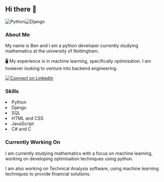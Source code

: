 ## Hi there 👋
![Python](https://img.shields.io/badge/python-3670A0?style=for-the-badge&logo=python&logoColor=ffdd54)![Django](https://img.shields.io/badge/django-%23092E20.svg?style=for-the-badge&logo=django&logoColor=white)
### About Me
My name is Ben and I am a python developer currently studying mathematics at the university of Nottingham.


:desktop_computer: My experience is in machine learning, specifically optimisation. I am however looking to venture into backend engineering.

[![Connect on LinkedIn](https://img.shields.io/badge/--linkedin?label=LinkedIn&logo=LinkedIn&style=social)](https://www.linkedin.com/in/ben-w-25b818160/)

### Skills
<li>Python</li>
<li>Django</li>
<li>SQL</li>
<li>HTML and CSS</li>
<li>JavaScript</li>
<li>C# and C</li>

### Currently Working On
I am currently studying mathematics with a focus on machine learning, working on developing optimisation techniques using python. 

I am also working on Technical Analysis software, using machine learning techniques to provide financial solutions.
<!--
**bgmwaring/bgmwaring** is a ✨ _special_ ✨ repository because its `README.md` (this file) appears on your GitHub profile.

Here are some ideas to get you started:

- 🔭 I’m currently working on ...
- 🌱 I’m currently learning ...
- 👯 I’m looking to collaborate on ...
- 🤔 I’m looking for help with ...
- 💬 Ask me about ...
- 📫 How to reach me: ...
- 😄 Pronouns: ...
- ⚡ Fun fact: ...
-->
